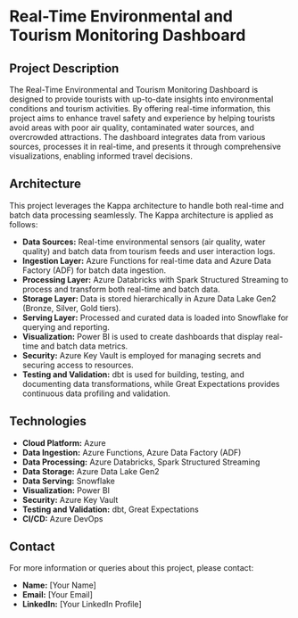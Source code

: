 # Real-Time Environmental and Tourism Monitoring Dashboard

## Project Description

The Real-Time Environmental and Tourism Monitoring Dashboard is designed to provide tourists with up-to-date insights into environmental conditions and tourism activities. By offering real-time information, this project aims to enhance travel safety and experience by helping tourists avoid areas with poor air quality, contaminated water sources, and overcrowded attractions. The dashboard integrates data from various sources, processes it in real-time, and presents it through comprehensive visualizations, enabling informed travel decisions.

## Architecture

This project leverages the Kappa architecture to handle both real-time and batch data processing seamlessly. The Kappa architecture is applied as follows:

- **Data Sources:** Real-time environmental sensors (air quality, water quality) and batch data from tourism feeds and user interaction logs.
- **Ingestion Layer:** Azure Functions for real-time data and Azure Data Factory (ADF) for batch data ingestion.
- **Processing Layer:** Azure Databricks with Spark Structured Streaming to process and transform both real-time and batch data.
- **Storage Layer:** Data is stored hierarchically in Azure Data Lake Gen2 (Bronze, Silver, Gold tiers).
- **Serving Layer:** Processed and curated data is loaded into Snowflake for querying and reporting.
- **Visualization:** Power BI is used to create dashboards that display real-time and batch data metrics.
- **Security:** Azure Key Vault is employed for managing secrets and securing access to resources.
- **Testing and Validation:** dbt is used for building, testing, and documenting data transformations, while Great Expectations provides continuous data profiling and validation.

## Technologies

- **Cloud Platform:** Azure
- **Data Ingestion:** Azure Functions, Azure Data Factory (ADF)
- **Data Processing:** Azure Databricks, Spark Structured Streaming
- **Data Storage:** Azure Data Lake Gen2
- **Data Serving:** Snowflake
- **Visualization:** Power BI
- **Security:** Azure Key Vault
- **Testing and Validation:** dbt, Great Expectations
- **CI/CD:** Azure DevOps

## Contact

For more information or queries about this project, please contact:

- **Name:** [Your Name]
- **Email:** [Your Email]
- **LinkedIn:** [Your LinkedIn Profile]


